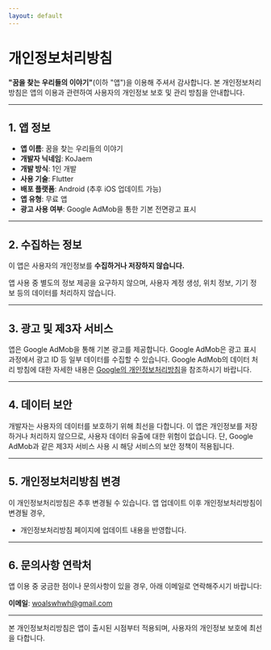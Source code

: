 ```yaml
---
layout: default
---
```


# 개인정보처리방침

**"꿈을 찾는 우리들의 이야기"**(이하 "앱")을 이용해 주셔서 감사합니다. 본 개인정보처리방침은 앱의 이용과 관련하여 사용자의 개인정보 보호 및 관리 방침을 안내합니다.

---

## 1. 앱 정보
- **앱 이름**: 꿈을 찾는 우리들의 이야기
- **개발자 닉네임**: KoJaem
- **개발 방식**: 1인 개발
- **사용 기술**: Flutter
- **배포 플랫폼**: Android (추후 iOS 업데이트 가능)
- **앱 유형**: 무료 앱
- **광고 사용 여부**: Google AdMob을 통한 기본 전면광고 표시 

---

## 2. 수집하는 정보
이 앱은 사용자의 개인정보를 **수집하거나 저장하지 않습니다.**

앱 사용 중 별도의 정보 제공을 요구하지 않으며, 사용자 계정 생성, 위치 정보, 기기 정보 등의 데이터를 처리하지 않습니다.

---

## 3. 광고 및 제3자 서비스
앱은 Google AdMob을 통해 기본 광고를 제공합니다.
Google AdMob은 광고 표시 과정에서 광고 ID 등 일부 데이터를 수집할 수 있습니다.
Google AdMob의 데이터 처리 방침에 대한 자세한 내용은 [Google의 개인정보처리방침](https://policies.google.com/privacy)을 참조하시기 바랍니다.

---

## 4. 데이터 보안
개발자는 사용자의 데이터를 보호하기 위해 최선을 다합니다.
이 앱은 개인정보를 저장하거나 처리하지 않으므로, 사용자 데이터 유출에 대한 위험이 없습니다.
단, Google AdMob과 같은 제3자 서비스 사용 시 해당 서비스의 보안 정책이 적용됩니다.

---

## 5. 개인정보처리방침 변경
이 개인정보처리방침은 추후 변경될 수 있습니다.
앱 업데이트 이후 개인정보처리방침이 변경될 경우,
- 개인정보처리방침 페이지에 업데이트 내용을 반영합니다.

---

## 6. 문의사항 연락처
앱 이용 중 궁금한 점이나 문의사항이 있을 경우, 아래 이메일로 연락해주시기 바랍니다:

**이메일**: woalswhwh@gmail.com

---

본 개인정보처리방침은 앱이 출시된 시점부터 적용되며, 사용자의 개인정보 보호에 최선을 다합니다.

